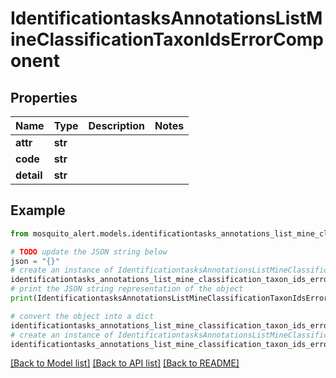# IdentificationtasksAnnotationsListMineClassificationTaxonIdsErrorComponent


## Properties

Name | Type | Description | Notes
------------ | ------------- | ------------- | -------------
**attr** | **str** |  | 
**code** | **str** |  | 
**detail** | **str** |  | 

## Example

```python
from mosquito_alert.models.identificationtasks_annotations_list_mine_classification_taxon_ids_error_component import IdentificationtasksAnnotationsListMineClassificationTaxonIdsErrorComponent

# TODO update the JSON string below
json = "{}"
# create an instance of IdentificationtasksAnnotationsListMineClassificationTaxonIdsErrorComponent from a JSON string
identificationtasks_annotations_list_mine_classification_taxon_ids_error_component_instance = IdentificationtasksAnnotationsListMineClassificationTaxonIdsErrorComponent.from_json(json)
# print the JSON string representation of the object
print(IdentificationtasksAnnotationsListMineClassificationTaxonIdsErrorComponent.to_json())

# convert the object into a dict
identificationtasks_annotations_list_mine_classification_taxon_ids_error_component_dict = identificationtasks_annotations_list_mine_classification_taxon_ids_error_component_instance.to_dict()
# create an instance of IdentificationtasksAnnotationsListMineClassificationTaxonIdsErrorComponent from a dict
identificationtasks_annotations_list_mine_classification_taxon_ids_error_component_from_dict = IdentificationtasksAnnotationsListMineClassificationTaxonIdsErrorComponent.from_dict(identificationtasks_annotations_list_mine_classification_taxon_ids_error_component_dict)
```
[[Back to Model list]](../README.md#documentation-for-models) [[Back to API list]](../README.md#documentation-for-api-endpoints) [[Back to README]](../README.md)


